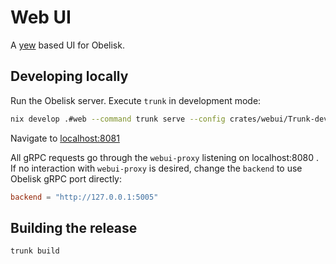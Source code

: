 # Web UI
A [yew](https://yew.rs) based UI for Obelisk.

## Developing locally
Run the Obelisk server. Execute `trunk` in development mode:
```sh
nix develop .#web --command trunk serve --config crates/webui/Trunk-dev.toml
```
Navigate to [localhost:8081](http://127.0.0.1:8081)

All gRPC requests go through the `webui-proxy` listening
on localhost:8080 .
If no interaction with `webui-proxy` is desired, change the `backend`
to use Obelisk gRPC port directly:
```toml
backend = "http://127.0.0.1:5005"
```

## Building the release
```sh
trunk build
```
